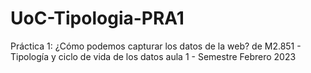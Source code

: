 # UoC-Tipologia-PRA1
Práctica 1: ¿Cómo podemos capturar los datos de la web? de M2.851 - Tipología y ciclo de vida de los datos aula 1 - Semestre Febrero 2023
